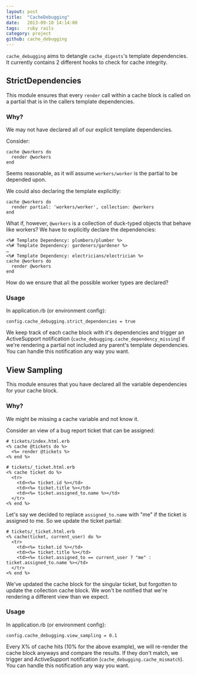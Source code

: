 ```yaml
---
layout: post
title:  "CacheDebugging"
date:   2013-09-10 14:14:00
tags:   ruby rails
category: project
github: cache_debugging
---
```


`cache_debugging` aims to detangle `cache_digests`'s template dependencies.  It currently contains 2 different hooks to check for cache integrity.

## StrictDependencies

This module ensures that every `render` call within a cache block is called on a partial that is in the callers template dependencies.

### Why?

We may not have declared all of our explicit template dependencies.

Consider:

```
cache @workers do
  render @workers
end
```

Seems reasonable, as it will assume `workers/worker` is the partial to be depended upon. 

We could also declaring the template explicitly:

```
cache @workers do
  render partial: 'workers/worker', collection: @workers
end
```

What if, however, `@workers` is a collection of duck-typed objects that behave like workers?  We have to explicitly declare the dependencies:

```
<%# Template Dependency: plumbers/plumber %>
<%# Template Dependency: gardeners/gardener %>
…
<%# Template Dependency: electricians/electrician %>
cache @workers do
  render @workers
end
```

How do we ensure that all the possible worker types are declared?

### Usage

In application.rb (or environment config):

```
config.cache_debugging.strict_dependencies = true
```

We keep track of each cache block with it's dependencies and trigger an ActiveSupport notification (`cache_debugging.cache_dependency_missing`) if we're rendering a partial not included any parent's template dependencies.  You can handle this notification any way you want.

## View Sampling

This module ensures that you have declared all the variable dependencies for your cache block.

### Why?

We might be missing a cache variable and not know it.

Consider an view of a bug report ticket that can be assigned:

```
# tickets/index.html.erb
<% cache @tickets do %>
  <%= render @tickets %>
<% end %>

# tickets/_ticket.html.erb
<% cache ticket do %>
  <tr>
    <td><%= ticket.id %></td>
    <td><%= ticket.title %></td>
    <td><%= ticket.assigned_to.name %></td>
  </tr>
<% end %>
```

Let's say we decided to replace `assigned_to.name` with "me" if the ticket is assigned to me.  So we update the ticket partial:

```
# tickets/_ticket.html.erb
<% cache(ticket, current_user) do %>
  <tr>
    <td><%= ticket.id %></td>
    <td><%= ticket.title %></td>
    <td><%= ticket.assigned_to == current_user ? "me" : ticket.assigned_to.name %></td>
  </tr>
<% end %>
```

We've updated the cache block for the singular ticket, but forgotten to update the collection cache block.  We won't be notified that we're rendering a different view than we expect.

### Usage

In application.rb (or environment config):

```
config.cache_debugging.view_sampling = 0.1
```

Every X% of cache hits (10% for the above example), we will re-render the cache block anyways and compare the results.  If they don't match, we trigger and ActiveSupport notification (`cache_debugging.cache_mismatch`). You can handle this notification any way you want.